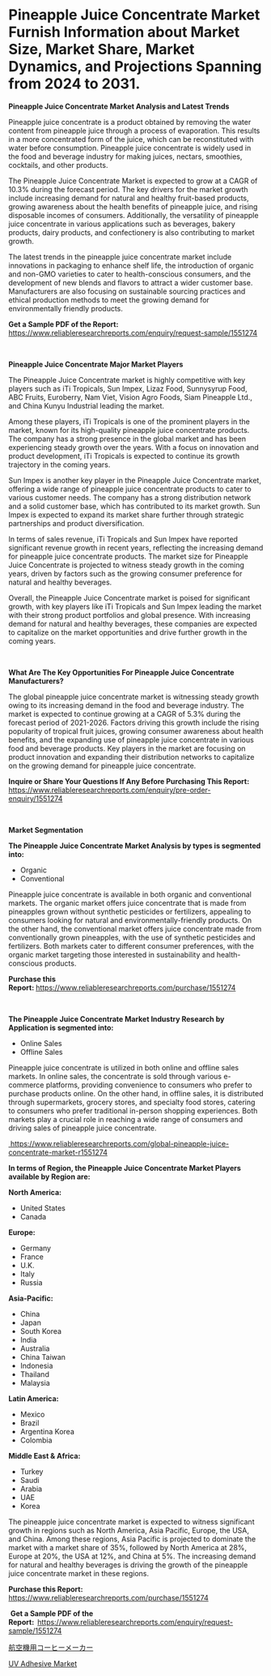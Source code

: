<p><h1>Pineapple Juice Concentrate Market Furnish Information about Market Size, Market Share, Market Dynamics, and Projections Spanning from 2024 to 2031.</h1></p><p><strong>Pineapple Juice Concentrate Market Analysis and Latest Trends</strong></p>
<p><p>Pineapple juice concentrate is a product obtained by removing the water content from pineapple juice through a process of evaporation. This results in a more concentrated form of the juice, which can be reconstituted with water before consumption. Pineapple juice concentrate is widely used in the food and beverage industry for making juices, nectars, smoothies, cocktails, and other products.</p><p>The Pineapple Juice Concentrate Market is expected to grow at a CAGR of 10.3% during the forecast period. The key drivers for the market growth include increasing demand for natural and healthy fruit-based products, growing awareness about the health benefits of pineapple juice, and rising disposable incomes of consumers. Additionally, the versatility of pineapple juice concentrate in various applications such as beverages, bakery products, dairy products, and confectionery is also contributing to market growth.</p><p>The latest trends in the pineapple juice concentrate market include innovations in packaging to enhance shelf life, the introduction of organic and non-GMO varieties to cater to health-conscious consumers, and the development of new blends and flavors to attract a wider customer base. Manufacturers are also focusing on sustainable sourcing practices and ethical production methods to meet the growing demand for environmentally friendly products.</p></p>
<p><strong>Get a Sample PDF of the Report:&nbsp;</strong> <a href="https://www.reliableresearchreports.com/enquiry/request-sample/1551274">https://www.reliableresearchreports.com/enquiry/request-sample/1551274</a></p>
<p>&nbsp;</p>
<p><strong>Pineapple Juice Concentrate Major Market Players</strong></p>
<p><p>The Pineapple Juice Concentrate market is highly competitive with key players such as iTi Tropicals, Sun Impex, Lizaz Food, Sunnysyrup Food, ABC Fruits, Euroberry, Nam Viet, Vision Agro Foods, Siam Pineapple Ltd., and China Kunyu Industrial leading the market. </p><p>Among these players, iTi Tropicals is one of the prominent players in the market, known for its high-quality pineapple juice concentrate products. The company has a strong presence in the global market and has been experiencing steady growth over the years. With a focus on innovation and product development, iTi Tropicals is expected to continue its growth trajectory in the coming years.</p><p>Sun Impex is another key player in the Pineapple Juice Concentrate market, offering a wide range of pineapple juice concentrate products to cater to various customer needs. The company has a strong distribution network and a solid customer base, which has contributed to its market growth. Sun Impex is expected to expand its market share further through strategic partnerships and product diversification.</p><p>In terms of sales revenue, iTi Tropicals and Sun Impex have reported significant revenue growth in recent years, reflecting the increasing demand for pineapple juice concentrate products. The market size for Pineapple Juice Concentrate is projected to witness steady growth in the coming years, driven by factors such as the growing consumer preference for natural and healthy beverages.</p><p>Overall, the Pineapple Juice Concentrate market is poised for significant growth, with key players like iTi Tropicals and Sun Impex leading the market with their strong product portfolios and global presence. With increasing demand for natural and healthy beverages, these companies are expected to capitalize on the market opportunities and drive further growth in the coming years.</p></p>
<p>&nbsp;</p>
<p><strong>What Are The Key Opportunities For Pineapple Juice Concentrate Manufacturers?</strong></p>
<p><p>The global pineapple juice concentrate market is witnessing steady growth owing to its increasing demand in the food and beverage industry. The market is expected to continue growing at a CAGR of 5.3% during the forecast period of 2021-2026. Factors driving this growth include the rising popularity of tropical fruit juices, growing consumer awareness about health benefits, and the expanding use of pineapple juice concentrate in various food and beverage products. Key players in the market are focusing on product innovation and expanding their distribution networks to capitalize on the growing demand for pineapple juice concentrate.</p></p>
<p><strong>Inquire or Share Your Questions If Any Before Purchasing This Report:</strong> <a href="https://www.reliableresearchreports.com/enquiry/pre-order-enquiry/1551274">https://www.reliableresearchreports.com/enquiry/pre-order-enquiry/1551274</a></p>
<p>&nbsp;</p>
<p><strong>Market Segmentation</strong></p>
<p><strong>The Pineapple Juice Concentrate Market Analysis by types is segmented into:</strong></p>
<p><ul><li>Organic</li><li>Conventional</li></ul></p>
<p><p>Pineapple juice concentrate is available in both organic and conventional markets. The organic market offers juice concentrate that is made from pineapples grown without synthetic pesticides or fertilizers, appealing to consumers looking for natural and environmentally-friendly products. On the other hand, the conventional market offers juice concentrate made from conventionally grown pineapples, with the use of synthetic pesticides and fertilizers. Both markets cater to different consumer preferences, with the organic market targeting those interested in sustainability and health-conscious products.</p></p>
<p><strong>Purchase this Report:&nbsp;</strong><a href="https://www.reliableresearchreports.com/purchase/1551274">https://www.reliableresearchreports.com/purchase/1551274</a></p>
<p>&nbsp;</p>
<p><strong>The Pineapple Juice Concentrate Market Industry Research by Application is segmented into:</strong></p>
<p><ul><li>Online Sales</li><li>Offline Sales</li></ul></p>
<p><p>Pineapple juice concentrate is utilized in both online and offline sales markets. In online sales, the concentrate is sold through various e-commerce platforms, providing convenience to consumers who prefer to purchase products online. On the other hand, in offline sales, it is distributed through supermarkets, grocery stores, and specialty food stores, catering to consumers who prefer traditional in-person shopping experiences. Both markets play a crucial role in reaching a wide range of consumers and driving sales of pineapple juice concentrate.</p></p>
<p><a href="https://www.reliableresearchreports.com/global-pineapple-juice-concentrate-market-r1551274">&nbsp;https://www.reliableresearchreports.com/global-pineapple-juice-concentrate-market-r1551274</a></p>
<p><strong>In terms of Region, the Pineapple Juice Concentrate Market Players available by Region are:</strong></p>
<p>
    <p> <strong> North America: </strong>
        <ul>
            <li>United States</li>
            <li>Canada</li>
        </ul>
        </p> 
    <p> <strong> Europe: </strong>
        <ul>
            <li>Germany</li>
            <li>France</li>
            <li>U.K.</li>
            <li>Italy</li>
            <li>Russia</li>
        </ul>
        </p> 
    <p> <strong> Asia-Pacific: </strong>
        <ul>
            <li>China</li>
            <li>Japan</li>
            <li>South Korea</li>
            <li>India</li>
            <li>Australia</li>
            <li>China Taiwan</li>
            <li>Indonesia</li>
            <li>Thailand</li>
            <li>Malaysia</li>
        </ul>
        </p> 
    <p> <strong> Latin America: </strong>
        <ul>
            <li>Mexico</li>
            <li>Brazil</li>
            <li>Argentina Korea</li>
            <li>Colombia</li>
        </ul>
        </p> 
    <p> <strong> Middle East & Africa: </strong>
        <ul>
            <li>Turkey</li>
            <li>Saudi</li>
            <li>Arabia</li>
            <li>UAE</li>
            <li>Korea</li>
        </ul>
    </p>
    </p>
<p><p>The pineapple juice concentrate market is expected to witness significant growth in regions such as North America, Asia Pacific, Europe, the USA, and China. Among these regions, Asia Pacific is projected to dominate the market with a market share of 35%, followed by North America at 28%, Europe at 20%, the USA at 12%, and China at 5%. The increasing demand for natural and healthy beverages is driving the growth of the pineapple juice concentrate market in these regions.</p></p>
<p><strong>Purchase this Report: </strong><a href="https://www.reliableresearchreports.com/purchase/1551274">https://www.reliableresearchreports.com/purchase/1551274</a></p>
<p>&nbsp;<strong>Get a Sample PDF of the Report:&nbsp;&nbsp;</strong><a href="https://www.reliableresearchreports.com/enquiry/request-sample/1551274">https://www.reliableresearchreports.com/enquiry/request-sample/1551274</a></p>
<p><strong></strong></p>
<p><p><a href="https://medium.com/@tomienow6767d/%E8%88%AA%E7%A9%BA%E6%A9%9F%E3%82%B3%E3%83%BC%E3%83%92%E3%83%BC%E3%83%A1%E3%83%BC%E3%82%AB%E3%83%BC%E3%81%AE%E5%B8%82%E5%A0%B4%E5%8B%95%E5%90%91%E3%81%A8%E5%B8%82%E5%A0%B4%E5%88%86%E6%9E%90%E3%81%AF-2024%E5%B9%B4%E3%81%8B%E3%82%892031%E5%B9%B4%E3%81%BE%E3%81%A7%E3%81%AE%E4%BA%88%E6%B8%AC%E3%81%95%E3%82%8C%E3%81%A6%E3%81%84%E3%81%BE%E3%81%99-36c23519dd22">航空機用コーヒーメーカー</a></p><p><a href="https://silk-columnist-571.notion.site/Insights-into-UV-Adhesive-Market-Size-Analysing-Market-Share-Trends-and-Growth-from-2024-to-2031-6a52efd7c1814dc38873739d216a869c">UV Adhesive Market</a></p></p>